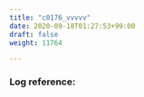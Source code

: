 ```yaml
---
title: "c0176_vvvvv"
date: 2020-09-18T01:27:53+99:00
draft: false
weight: 11764

---
```


### Log reference: <no value>

```
